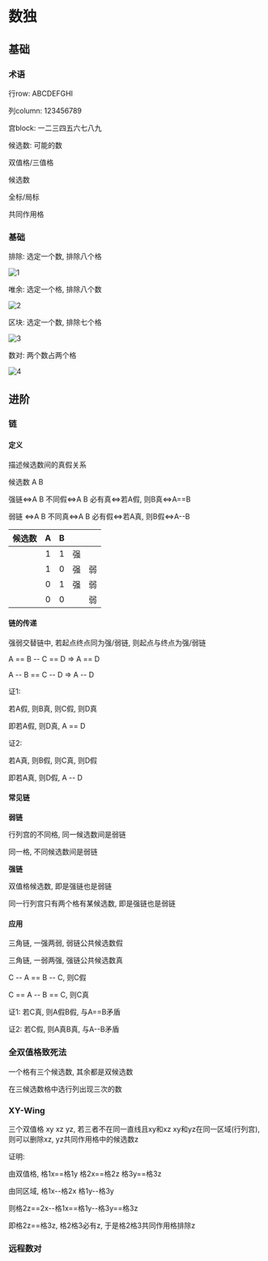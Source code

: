 # 数独

## 基础

### 术语

行row: ABCDEFGHI

列column: 123456789

宫block: 一二三四五六七八九

候选数: 可能的数

双值格/三值格

候选数

全标/局标

共同作用格

### 基础

排除: 选定一个数, 排除八个格

![1](D:\数独\1.png)

唯余: 选定一个格, 排除八个数

![2](D:\数独\2.png)

区块: 选定一个数, 排除七个格

![3](D:\数独\3.png)

数对:  两个数占两个格 

![4](D:\数独\4.png)

## 进阶

### 链

#### 定义

描述候选数间的真假关系

候选数 A B

强链$\iff$A B 不同假$\iff$A B 必有真$\iff$若A假, 则B真$\iff$A==B

弱链 $\iff$A B 不同真$\iff$A B 必有假$\iff$若A真, 则B假$\iff$A--B

| 候选数 |  A   |  B   |      |      |
| :----: | :--: | :--: | :--: | :--: |
|        |  1   |  1   |  强  |      |
|        |  1   |  0   |  强  |  弱  |
|        |  0   |  1   |  强  |  弱  |
|        |  0   |  0   |      |  弱  |

#### 链的传递

强弱交替链中, 若起点终点同为强/弱链, 则起点与终点为强/弱链

A == B -- C == D $\Rightarrow$ A == D

A -- B == C -- D $\Rightarrow$ A -- D

证1:

若A假, 则B真, 则C假, 则D真

即若A假, 则D真, A == D

证2:

若A真, 则B假, 则C真, 则D假

即若A真, 则D假, A -- D

#### 常见链

**弱链**

行列宫的不同格, 同一候选数间是弱链

同一格, 不同候选数间是弱链

**强链**

双值格候选数, 即是强链也是弱链

同一行列宫只有两个格有某候选数, 即是强链也是弱链

#### 应用

三角链, 一强两弱, 弱链公共候选数假

三角链, 一弱两强, 强链公共候选数真

C -- A == B -- C, 则C假

C == A -- B == C, 则C真

证1: 若C真, 则A假B假, 与A==B矛盾

证2: 若C假, 则A真B真, 与A--B矛盾

### 全双值格致死法

一个格有三个候选数, 其余都是双候选数

在三候选数格中选行列出现三次的数

### XY-Wing

三个双值格 xy xz yz, 若三者不在同一直线且xy和xz xy和yz在同一区域(行列宫), 则可以删除xz, yz共同作用格中的候选数z

证明: 

由双值格, 格1x==格1y 格2x==格2z 格3y==格3z

由同区域, 格1x--格2x 格1y--格3y

则格2z==2x--格1x==格1y--格3y==格3z

即格2z==格3z, 格2格3必有z, 于是格2格3共同作用格排除z

### 远程数对









